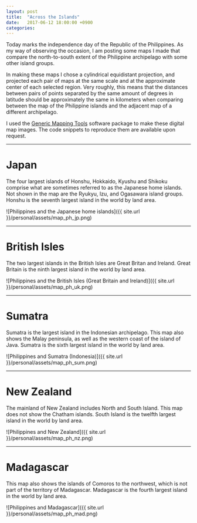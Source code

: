 ```yaml
---
layout: post
title:  "Across the Islands"
date:   2017-06-12 18:00:00 +0900
categories:
---
```


Today marks the independence day of the Republic of the Philippines. As my way of observing the occasion, I am posting some maps I made that compare the north-to-south extent of the Philippine archipelago with some other island groups.

In making these maps I chose a cylindrical equidistant projection, and projected each pair of maps at the same scale and at the approximate center of each selected region. Very roughly, this means that the distances between pairs of points separated by the same amount of degrees in latitude should be approximately the same in kilometers when comparing between the map of the Philippine islands and the adjacent map of a different archipelago.

I used the [Generic Mapping Tools](http://kramdown.gettalong.org) software package to make these digital map images. The code snippets to reproduce them are available upon request.

---

# Japan
The four largest islands of Honshu, Hokkaido, Kyushu and Shikoku comprise what are sometimes referred to as the Japanese home islands. Not shown in the map are the Ryukyu, Izu, and Ogasawara island groups. Honshu is the seventh largest island in the world by land area.

![Philippines and the Japanese home islands]({{ site.url }}/personal/assets/map_ph_jp.png)

---

# British Isles
The two largest islands in the British Isles are Great Britan and Ireland. Great Britain is the ninth largest island in the world by land area.

![Philippines and the British Isles (Great Britain and Ireland)]({{ site.url }}/personal/assets/map_ph_uk.png)

---

# Sumatra
Sumatra is the largest island in the Indonesian archipelago. This map also shows the Malay peninsula, as well as the western coast of the island of Java. Sumatra is the sixth largest island in the world by land area.

![Philippines and Sumatra (Indonesia)]({{ site.url }}/personal/assets/map_ph_sum.png)

---

# New Zealand
The mainland of New Zealand includes North and South Island. This map does not show the Chatham islands. South Island is the twelfth largest island in the world by land area.

![Philippines and New Zealand]({{ site.url }}/personal/assets/map_ph_nz.png)

---

# Madagascar
This map also shows the islands of Comoros to the northwest, which is not part of the territory of Madagascar. Madagascar is the fourth largest island in the world by land area.

![Philippines and Madagascar]({{ site.url }}/personal/assets/map_ph_mad.png)

